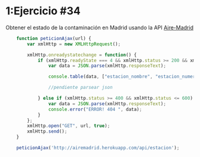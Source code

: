 # 1:Ejercicio #34

Obtener el estado de la contaminación en Madrid usando la API [Aire-Madrid](https://github.com/UlisesGascon/Aire-Madrid#api)

```javascript
    function peticionAjax(url) {
        var xmlHttp = new XMLHttpRequest();

        xmlHttp.onreadystatechange = function() {
            if (xmlHttp.readyState === 4 && xmlHttp.status >= 200 && xmlHttp.status <= 300) {
                var data = JSON.parse(xmlHttp.responseText);

                console.table(data, ["estacion_nombre", "estacion_numero", "fecha", "parametro", "tecnica"]);

                //pendiente parsear json

            } else if (xmlHttp.status >= 400 && xmlHttp.status <= 600) {
                var data = JSON.parse(xmlHttp.responseText);
                console.error("ERROR! 404 ", data);
            }
        };
        xmlHttp.open("GET", url, true);
        xmlHttp.send();
    }

    peticionAjax('http://airemadrid.herokuapp.com/api/estacion');
```
